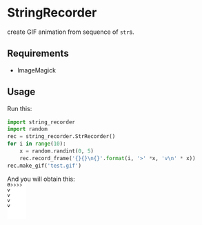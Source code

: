 # StringRecorder
create GIF animation from sequence of `str`s.

## Requirements
- ImageMagick

## Usage

Run this:
```python
import string_recorder
import random
rec = string_recorder.StrRecorder()
for i in range(10):
    x = random.randint(0, 5)
    rec.record_frame('{}{}\n{}'.format(i, '>' *x, 'v\n' * x))
rec.make_gif('test.gif')
```

And you will obtain this:  
![test](test.gif)
